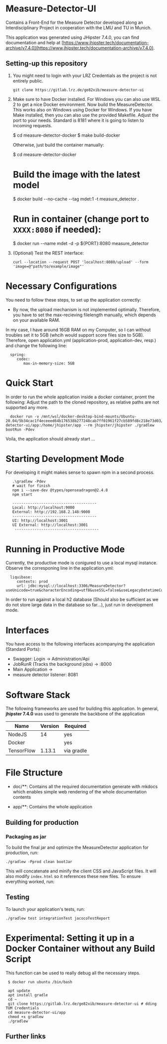 # Measure-Detector-UI

Contains a Front-End for the Measure Detector developed along an Interdisciplinary Project in cooperation with the LMU and TU in Munich.
 
This application was generated using JHipster 7.4.0, you can find documentation and help at [https://www.jhipster.tech/documentation-archive/v7.4.0](https://www.jhipster.tech/documentation-archive/v7.4.0).

## Setting-up this repository
  
1) You might need to login with your LRZ Credentials as the project is not entirely public.

       git clone https://gitlab.lrz.de/ge82xib/measure-detector-ui

2) Make sure to have Docker installed. For Windows you can also use WSL 2 to get a nice Docker environment. Now build the MeasureDetector. This works also on Windows using Docker for Windows. If you have Make installed, then you can also use the provided Makefile. Adjust the port to your needs. Standard is 8181 where it is going to listen to incoming requests.


      $ cd measure-detector-docker
      $ make build-docker

   Otherwise, just build the container manually:


      $ cd measure-detector-docker

      # Build the image with the latest model
	$ docker build --no-cache --tag mdet:1 -t measure_detector .

      # Run in container (change port to `XXXX:8080` if needed):
	$ docker run --name mdet -d -p ${PORT}:8080 measure_detector
   
3) (Optional) Test the REST interface:

       curl --location --request POST 'localhost:8080/upload' --form 'image=@"path/to/example/image"'

# Necessary Configurations

You need to follow these steps, to set up the application correctly:

* By now, the upload mechanism is not implemented optimally. Therefore, you have to set the max-recieving filelength manually, which depends on your available RAM.

In my case, I have around 16GB RAM on my Computer, so I can without troubles set it to 5GB (whcih would support score files size to 5GB). Therefore, open application.yml (application-prod, application-dev, resp.) and change the following line:


      spring:
         codec:
            max-in-memory-size: 5GB

# Quick Start

In order to run the whole application inside a docker container, promt the following: Adjust the path to the cloned repository, as relative paths are not supported any more.

      docker run -v /mnt/wsl/docker-desktop-bind-mounts/Ubuntu-20.04/5b34cac1f4eceeed64b176538b277248cab7ff01961f27cb589fd8c218e73d03/measure-detector-ui/app:/home/jhipster/app --rm jhipster/jhipster ./gradlew bootRun -Pdev

Voila, the application should already start ...
# Starting Development Mode

For developing it might makes sense to spawn npm in a second process.
      
       .\gradlew -Pdev
       # wait for finish
       npm i --save-dev @types/openseadragon@2.4.8
       npm start

       --------------------------------------
       Local: http://localhost:9000
       External: http://192.168.2.148:9000
       --------------------------------------
       UI: http://localhost:3001
       UI External: http://localhost:3001
        --------------------------------------

# Running in Productive Mode

Currently, the productive mode is conigured to use a local mysql instance. Observe the corresponing line in the application.yml:

      liquibase:
         contexts: prod
         url: jdbc:mysql://localhost:3306/MeasureDetector?useUnicode=true&characterEncoding=utf8&useSSL=false&useLegacyDatetimeCode=false&serverTimezone=UTC&createDatabaseIfNotExist=true

In order to run against a local h2 database (Should also be sufficient as we do not store large data in the database so far...), just run in development mode.


# Interfaces

You have access to the following interfaces acompanying the application (Standard Ports):

* Swagger: Login -> Administration/Api
* JobRunR (Tracks the background jobs) -> :8000
* Main Application ->
* measure detector listener: 8081

# Software Stack

The following frameworks are used for building this application. In general, **jhipster 7.4.0** was used to generate the backbone of the application

| Name  	|   Version 	|   Required	|
|---	|---	|---	|
|  NodeJS 	|  14 	|  yes 	|
|  Docker 	|  	|  yes 	|
|  TensorFlow 	|  1.13.1 	|   via gradle	|

# File Structure

* doc/**: Contains all the required documentation generate with mkdocs which enables simple web rendering of the whole documentation contents
  
* app/**: Contains the whole application

## Building for production

### Packaging as jar

To build the final jar and optimize the MeasureDetector application for production, run:

```
./gradlew -Pprod clean bootJar
```

This will concatenate and minify the client CSS and JavaScript files. It will also modify `index.html` so it references these new files.
To ensure everything worked, run:

## Testing

To launch your application's tests, run:

```
./gradlew test integrationTest jacocoTestReport
```


# Experimental: Setting it up in a Docker Container without any Build Script

This function can be used to really debug all the necessary steps.

     $ docker run ubuntu /bin/bash

     apt update
     apt install gradle 
     cd ~
     git clone https://gitlab.lrz.de/ge82xib/measure-detector-ui # dding TUM Credentials
     cd measure-detector-ui/app     
     chmod +x gradlew 
     ./gradlew
   
## Further links

[node.js]: https://nodejs.org/
[npm]: https://www.npmjs.com/
[webpack]: https://webpack.github.io/
[browsersync]: https://www.browsersync.io/
[jest]: https://facebook.github.io/jest/
[leaflet]: https://leafletjs.com/
[definitelytyped]: https://definitelytyped.org/
[angular cli]: https://cli.angular.io/
